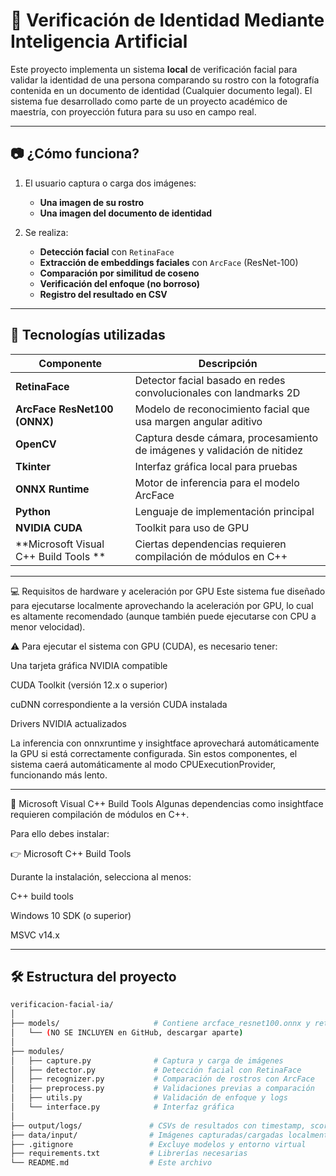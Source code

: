 # 🔐 Verificación de Identidad Mediante Inteligencia Artificial

Este proyecto implementa un sistema **local** de verificación facial para validar la identidad de una persona comparando su rostro con la fotografía contenida en un documento de identidad (Cualquier documento legal). El sistema fue desarrollado como parte de un proyecto académico de maestría, con proyección futura para su uso en campo real.

---

## 📷 ¿Cómo funciona?

1. El usuario captura o carga dos imágenes:
   - **Una imagen de su rostro**
   - **Una imagen del documento de identidad**

2. Se realiza:
   - **Detección facial** con `RetinaFace`
   - **Extracción de embeddings faciales** con `ArcFace` (ResNet-100)
   - **Comparación por similitud de coseno**
   - **Verificación del enfoque (no borroso)**
   - **Registro del resultado en CSV**

---

## 🧠 Tecnologías utilizadas

| Componente | Descripción |
|-----------|-------------|
| **RetinaFace** | Detector facial basado en redes convolucionales con landmarks 2D |
| **ArcFace ResNet100 (ONNX)** | Modelo de reconocimiento facial que usa margen angular aditivo |
| **OpenCV** | Captura desde cámara, procesamiento de imágenes y validación de nitidez |
| **Tkinter** | Interfaz gráfica local para pruebas |
| **ONNX Runtime** | Motor de inferencia para el modelo ArcFace |
| **Python** | Lenguaje de implementación principal |
| **NVIDIA CUDA** | Toolkit para uso de GPU |
| **Microsoft Visual C++ Build Tools ** | Ciertas dependencias requieren compilación de módulos en C++ | 

---

💻 Requisitos de hardware y aceleración por GPU
Este sistema fue diseñado para ejecutarse localmente aprovechando la aceleración por GPU, lo cual es altamente recomendado (aunque también puede ejecutarse con CPU a menor velocidad).

⚠️ Para ejecutar el sistema con GPU (CUDA), es necesario tener:

Una tarjeta gráfica NVIDIA compatible

CUDA Toolkit (versión 12.x o superior)

cuDNN correspondiente a la versión CUDA instalada

Drivers NVIDIA actualizados

La inferencia con onnxruntime y insightface aprovechará automáticamente la GPU si está correctamente configurada.
Sin estos componentes, el sistema caerá automáticamente al modo CPUExecutionProvider, funcionando más lento.

---

🔧 Microsoft Visual C++ Build Tools
Algunas dependencias como insightface requieren compilación de módulos en C++.

Para ello debes instalar:

👉 Microsoft C++ Build Tools

Durante la instalación, selecciona al menos:

C++ build tools

Windows 10 SDK (o superior)

MSVC v14.x

---

## 🛠️ Estructura del proyecto

```bash
verificacion-facial-ia/
│
├── models/                     # Contiene arcface_resnet100.onnx y retinaface_resnet50.pth
│   └── (NO SE INCLUYEN en GitHub, descargar aparte)
│
├── modules/
│   ├── capture.py              # Captura y carga de imágenes
│   ├── detector.py             # Detección facial con RetinaFace
│   ├── recognizer.py           # Comparación de rostros con ArcFace
│   ├── preprocess.py           # Validaciones previas a comparación
│   ├── utils.py                # Validación de enfoque y logs
│   └── interface.py            # Interfaz gráfica
│
├── output/logs/               # CSVs de resultados con timestamp, score y match
├── data/input/                # Imágenes capturadas/cargadas localmente
├── .gitignore                 # Excluye modelos y entorno virtual
├── requirements.txt           # Librerías necesarias
└── README.md                  # Este archivo
